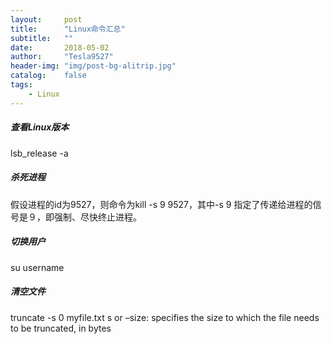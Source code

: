 ```yaml
---
layout:     post
title:      "Linux命令汇总"
subtitle:   ""
date:       2018-05-02
author:     "Tesla9527"
header-img: "img/post-bg-alitrip.jpg"
catalog:    false
tags:
    - Linux
---
```


##### 查看Linux版本

lsb_release -a

##### 杀死进程

假设进程的id为9527，则命令为kill -s 9 9527，其中-s 9 指定了传递给进程的信号是９，即强制、尽快终止进程。

##### 切换用户

su username

##### 清空文件

truncate -s 0 myfile.txt
s or –size: specifies the size to which the file needs to be truncated, in bytes
